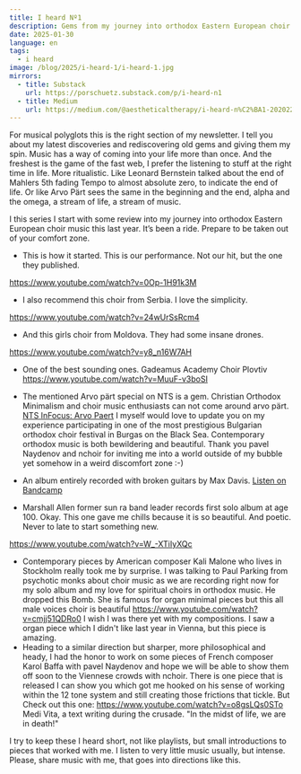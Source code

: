 ```yaml
---
title: I heard Nº1
description: Gems from my journey into orthodox Eastern European choir music last year
date: 2025-01-30
language: en
tags:
  - i heard
image: /blog/2025/i-heard-1/i-heard-1.jpg
mirrors:
  - title: Substack
    url: https://porschuetz.substack.com/p/i-heard-n1
  - title: Medium
    url: https://medium.com/@aestheticaltherapy/i-heard-n%C2%BA1-202022d31257
---
```


For musical polyglots this is the right section of my newsletter. I tell you about my latest discoveries and rediscovering old gems and giving them my spin. Music has a way of coming into your life more than once. And the freshest is the game of the fast web, I prefer the listening to stuff at the right time in life. More ritualistic. Like Leonard Bernstein talked about the end of Mahlers 5th fading Tempo to almost absolute zero, to indicate the end of life. Or like Arvo Pärt sees the same in the beginning and the end, alpha and the omega, a stream of life, a stream of music.

I this series I start with some review into my journey into orthodox Eastern European choir music this last year. It’s been a ride. Prepare to be taken out of your comfort zone.

- This is how it started. This is our performance. Not our hit, but the one they published. 

https://www.youtube.com/watch?v=0Op-1H91k3M

- I also recommend this choir from Serbia. I love the simplicity.

https://www.youtube.com/watch?v=24wUrSsRcm4

- And this girls choir from Moldova. They had some insane drones.

https://www.youtube.com/watch?v=y8_n16W7AH

- One of the best sounding ones. Gadeamus Academy Choir Plovtiv 
https://www.youtube.com/watch?v=MuuF-v3boSI

- The mentioned Arvo pärt special on NTS is a gem. Christian Orthodox Minimalism and choir music enthusiasts can not come around arvo pärt. 
[NTS InFocus: Arvo Paert](https://www.nts.live/shows/in-focus/episodes/in-focus-arvo-part-10th-january-2025)
I myself would love to update you on my experience participating in one of the most prestigious Bulgarian orthodox choir festival in Burgas on the Black Sea. Contemporary orthodox music is both bewildering and beautiful. Thank you pavel Naydenov and nchoir for inviting me into a world outside of my bubble yet somehow in a weird discomfort zone :-)
- An album entirely recorded with broken guitars by Max Davis. [Listen on Bandcamp](https://maxdavies.bandcamp.com/album/inventions-for-broken-prepared-guitar) 

- Marshall Allen former sun ra band leader records first solo album at age 100. Okay. This one gave me chills because it is so beautiful. And poetic. Never to late to start something new. 

https://www.youtube.com/watch?v=W_-XTiIyXQc

- Contemporary pieces by American composer Kali Malone who lives in Stockholm really took me by surprise. I was talking to Paul Parking from psychotic monks about choir music as we are recording right now for my solo album and my love for spiritual choirs in orthodox music. He dropped this Bomb. She is famous for organ minimal pieces but this all male voices choir is beautiful 
https://www.youtube.com/watch?v=cmjj51QDRo0 
I wish I was there yet with my compositions. I saw a organ piece which I didn't like last year in Vienna, but this piece is amazing.
- Heading to a similar direction but sharper, more philosophical and heady, I had the honor to work on some pieces of French composer Karol Baffa with pavel Naydenov and hope we will be able to show them off soon to the Viennese crowds with nchoir. There is one piece that is released I can show you which got me hooked on his sense of working within the 12 tone system and still creating those frictions that tickle. But Check out this one: 
https://www.youtube.com/watch?v=o8gsLQs0STo 
Medi Vita, a text writing during the crusade. "In the midst of life, we are in death!"

I try to keep these I heard short, not like playlists, but small introductions to pieces that worked with me. I listen to very little music usually, but intense. Please, share music with me, that goes into directions like this.
